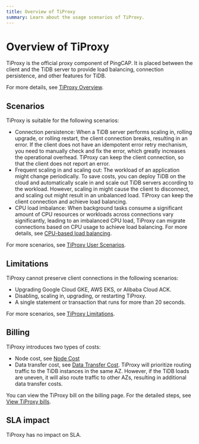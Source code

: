 ```yaml
---
title: Overview of TiProxy
summary: Learn about the usage scenarios of TiProxy.
---
```


# Overview of TiProxy

TiProxy is the official proxy component of PingCAP. It is placed between the client and the TiDB server to provide load balancing, connection persistence, and other features for TiDB.

For more details, see [TiProxy Overview](/tiproxy/tiproxy-overview.md).

## Scenarios

TiProxy is suitable for the following scenarios:

- Connection persistence: When a TiDB server performs scaling in, rolling upgrade, or rolling restart, the client connection breaks, resulting in an error. If the client does not have an idempotent error retry mechanism, you need to manually check and fix the error, which greatly increases the operational overhead. TiProxy can keep the client connection, so that the client does not report an error.
- Frequent scaling in and scaling out: The workload of an application might change periodically. To save costs, you can deploy TiDB on the cloud and automatically scale in and scale out TiDB servers according to the workload. However, scaling in might cause the client to disconnect, and scaling out might result in an unbalanced load. TiProxy can keep the client connection and achieve load balancing.
- CPU load imbalance: When background tasks consume a significant amount of CPU resources or workloads across connections vary significantly, leading to an imbalanced CPU load, TiProxy can migrate connections based on CPU usage to achieve load balancing. For more details, see [CPU-based load balancing](/tiproxy/tiproxy-load-balance.md#cpu-based-load-balancing).

For more scenarios, see [TiProxy User Scenarios](/tiproxy/tiproxy-overview.md#user-scenarios).

## Limitations

TiProxy cannot preserve client connections in the following scenarios:

- Upgrading Google Cloud GKE, AWS EKS, or Alibaba Cloud ACK.
- Disabling, scaling in, upgrading, or restarting TiProxy.
- A single statement or transaction that runs for more than 20 seconds.

For more scenarios, see [TiProxy Limitations](/tiproxy/tiproxy-overview.md#limitations).

## Billing

TiProxy introduces two types of costs:

- Node cost, see [Node Cost](https://www.pingcap.com/tidb-dedicated-pricing-details/#node-cost)
- Data transfer cost, see [Data Transfer Cost](https://www.pingcap.com/tidb-dedicated-pricing-details/#data-transfer-cost). TiProxy will prioritize routing traffic to the TiDB instances in the same AZ. However, if the TiDB loads are uneven, it will also route traffic to other AZs, resulting in additional data transfer costs.

You can view the TiProxy bill on the billing page. For the detailed steps, see [View TiProxy bills](/tidb-cloud/tiproxy-management.md#view-tiproxy-bills).

## SLA impact

TiProxy has no impact on SLA.
